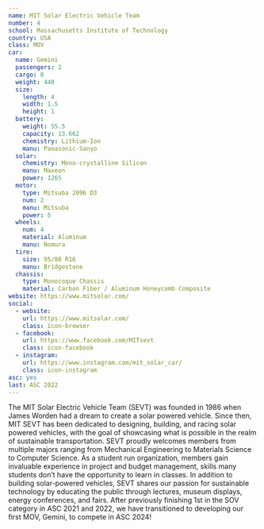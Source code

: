 ```yaml
---
name: MIT Solar Electric Vehicle Team 
number: 4
school: Massachusetts Institute of Technology
country: USA
class: MOV
car: 
  name: Gemini
  passengers: 2
  cargo: 0
  weight: 440
  size:
    length: 4
    width: 1.5
    height: 1
  battery: 
    weight: 55.5
    capacity: 13.662
    chemistry: Lithium-Ion
    manu: Panasonic-Sanyo
  solar: 
    chemistry: Mono-crystalline Silicon
    manu: Maxeon
    power: 1265
  motor: 
    type: Mitsuba 2096 D3
    num: 2
    manu: Mitsuba
    power: 5
  wheels: 
    num: 4
    material: Aluminum
    manu: Nomura
  tire:
    size: 95/80 R16
    manu: Bridgestone
  chassis: 
    type: Monocoque Chassis
    material: Carbon Fiber / Aluminum Honeycomb Composite
website: https://www.mitsolar.com/
social: 
  - website: 
    url: https://www.mitsolar.com/
    class: icon-browser
  - facebook: 
    url: https://www.facebook.com/MITsevt
    class: icon-facebook
  - instagram: 
    url: https://www.instagram.com/mit_solar_car/
    class: icon-instagram
asc: yes
last: ASC 2022
---
```

The MIT Solar Electric Vehicle Team (SEVT) was founded in 1986 when James Worden had a dream to create a solar powered vehicle. Since then, MIT SEVT has been dedicated to designing, building, and racing solar powered vehicles, with the goal of showcasing what is possible in the realm of sustainable transportation. SEVT proudly welcomes members from multiple majors ranging from Mechanical Engineering to Materials Science to Computer Science. As a student run organization, members gain invaluable experience in project and budget management, skills many students don’t have the opportunity to learn in classes. In addition to building solar-powered vehicles, SEVT shares our passion for sustainable technology by educating the public through lectures, museum displays, energy conferences, and fairs. After previously finishing 1st in the SOV category in ASC 2021 and 2022, we have transitioned to developing our first MOV, Gemini, to compete in ASC 2024!